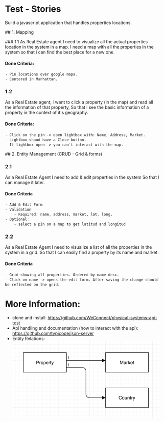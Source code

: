 # Test - Stories

Build a javascript application that handles properties locations.


## 1. Mapping

### 1.1 
As Real Estate agent
I need to visualize all the actual properties location in the system in a map.
I need a map with all the properties in the system so that i can find the best place for a new one.

#### Done Criteria:

    - Pin locations over google maps.
    - Centered in Manhattan.


### 1.2
As a Real Estate agent,
I want to click a property (in the map) and read all the information of that property,
So that I see the basic information of a property in the context of it's geography.

#### Done Criteria:

    - Click on the pin -> open lightbox with: Name, Address, Market.
    - Lightbox shoud have a Close button.
    - If lightbox open -> you can´t interact with the map.


## 2. Entity Management (CRUD - Grid & forms)

### 2.1 
As a Real Estate Agent
I need to add & edit properties in the system
So that I can manage it later.

#### Done Criteria
    - Add & Edit Form
    - Validation
        - Required: name, address, market, lat, long.
    - Optional:
        - select a pin on a map to get latitud and longitud 

### 2.2 
As a Real Estate Agent
I need to visualize a list of all the properties in the system in a grid.
So that I can easily find a property by its name and market.

#### Done Criteria
    - Grid showing all properties. Ordered by name desc.
    - Click on name -> opens the edit form. After saving the change should be reflected on the grid.


# More Information:

  - clone and install: https://github.com/WeConnect/physical-systems-api-test
  - Api handling and documentation (how to interact with the api): https://github.com/typicode/json-server
  - Entity Relations:
  ![MER](diagram.png)